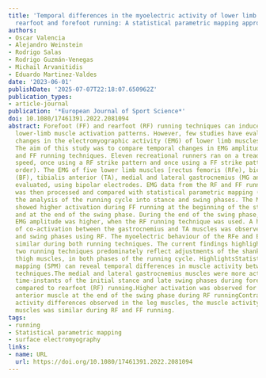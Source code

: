 ```yaml
---
title: 'Temporal differences in the myoelectric activity of lower limb muscles during
  rearfoot and forefoot running: A statistical parametric mapping approach'
authors:
- Oscar Valencia
- Alejandro Weinstein
- Rodrigo Salas
- Rodrigo Guzmán-Venegas
- Michail Arvanitidis
- Eduardo Martinez-Valdes
date: '2023-06-01'
publishDate: '2025-07-07T22:18:07.650962Z'
publication_types:
- article-journal
publication: '*European Journal of Sport Science*'
doi: 10.1080/17461391.2022.2081094
abstract: Forefoot (FF) and rearfoot (RF) running techniques can induce different
  lower-limb muscle activation patterns. However, few studies have evaluated temporal
  changes in the electromyographic activity (EMG) of lower limb muscles during running.
  The aim of this study was to compare temporal changes in EMG amplitude between RF
  and FF running techniques. Eleven recreational runners ran on a treadmill at a self-selected
  speed, once using a RF strike pattern and once using a FF strike pattern (randomized
  order). The EMG of five lower limb muscles [rectus femoris (RFe), biceps femoris
  (BF), tibialis anterior (TA), medial and lateral gastrocnemius (MG and LG)] was
  evaluated, using bipolar electrodes. EMG data from the RF and FF running techniques
  was then processed and compared with statistical parametric mapping (SPM), dividing
  the analysis of the running cycle into stance and swing phases. The MG and LG muscles
  showed higher activation during FF running at the beginning of the stance phase
  and at the end of the swing phase. During the end of the swing phase, the TA muscle's
  EMG amplitude was higher, when the RF running technique was used. A higher level
  of co-activation between the gastrocnemius and TA muscles was observed in both stance
  and swing phases using RF. The myoelectric behaviour of the RFe and BF muscles was
  similar during both running techniques. The current findings highlight that the
  two running techniques predominately reflect adjustments of the shank and not the
  thigh muscles, in both phases of the running cycle. HighlightsStatistical parametric
  mapping (SPM) can reveal temporal differences in muscle activity between running
  techniques.The medial and lateral gastrocnemius muscles were more active at specific
  time-instants of the initial stance and late swing phases during forefoot (FF) running
  compared to rearfoot (RF) running.Higher activation was observed for the tibialis
  anterior muscle at the end of the swing phase during RF runningContrary to the muscle
  activity differences observed in the leg muscles, the muscle activity of the thigh
  muscles was similar during RF and FF running.
tags:
- running
- Statistical parametric mapping
- surface electromyography
links:
- name: URL
  url: https://doi.org/10.1080/17461391.2022.2081094
---
```

